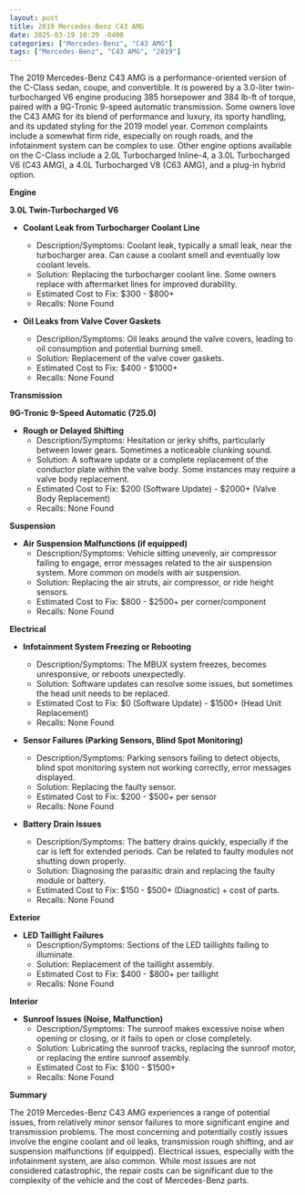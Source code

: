 ```yaml
---
layout: post
title: 2019 Mercedes-Benz C43 AMG
date: 2025-03-19 10:29 -0400
categories: ["Mercedes-Benz", "C43 AMG"]
tags: ["Mercedes-Benz", "C43 AMG", "2019"]
---
```

The 2019 Mercedes-Benz C43 AMG is a performance-oriented version of the C-Class sedan, coupe, and convertible. It is powered by a 3.0-liter twin-turbocharged V6 engine producing 385 horsepower and 384 lb-ft of torque, paired with a 9G-Tronic 9-speed automatic transmission. Some owners love the C43 AMG for its blend of performance and luxury, its sporty handling, and its updated styling for the 2019 model year. Common complaints include a somewhat firm ride, especially on rough roads, and the infotainment system can be complex to use. Other engine options available on the C-Class include a 2.0L Turbocharged Inline-4, a 3.0L Turbocharged V6 (C43 AMG), a 4.0L Turbocharged V8 (C63 AMG), and a plug-in hybrid option.

**Engine**

**3.0L Twin-Turbocharged V6**

*   **Coolant Leak from Turbocharger Coolant Line**
    *   Description/Symptoms: Coolant leak, typically a small leak, near the turbocharger area. Can cause a coolant smell and eventually low coolant levels.
    *   Solution: Replacing the turbocharger coolant line. Some owners replace with aftermarket lines for improved durability.
    *   Estimated Cost to Fix: $300 - $800+
    *   Recalls: None Found

*   **Oil Leaks from Valve Cover Gaskets**
    *   Description/Symptoms: Oil leaks around the valve covers, leading to oil consumption and potential burning smell.
    *   Solution: Replacement of the valve cover gaskets.
    *   Estimated Cost to Fix: $400 - $1000+
    *   Recalls: None Found

**Transmission**

**9G-Tronic 9-Speed Automatic (725.0)**

*   **Rough or Delayed Shifting**
    *   Description/Symptoms: Hesitation or jerky shifts, particularly between lower gears. Sometimes a noticeable clunking sound.
    *   Solution: A software update or a complete replacement of the conductor plate within the valve body. Some instances may require a valve body replacement.
    *   Estimated Cost to Fix: $200 (Software Update) - $2000+ (Valve Body Replacement)
    *   Recalls: None Found

**Suspension**

*   **Air Suspension Malfunctions (if equipped)**
    *   Description/Symptoms: Vehicle sitting unevenly, air compressor failing to engage, error messages related to the air suspension system. More common on models with air suspension.
    *   Solution: Replacing the air struts, air compressor, or ride height sensors.
    *   Estimated Cost to Fix: $800 - $2500+ per corner/component
    *   Recalls: None Found

**Electrical**

*   **Infotainment System Freezing or Rebooting**
    *   Description/Symptoms: The MBUX system freezes, becomes unresponsive, or reboots unexpectedly.
    *   Solution: Software updates can resolve some issues, but sometimes the head unit needs to be replaced.
    *   Estimated Cost to Fix: $0 (Software Update) - $1500+ (Head Unit Replacement)
    *   Recalls: None Found

*   **Sensor Failures (Parking Sensors, Blind Spot Monitoring)**
    *   Description/Symptoms: Parking sensors failing to detect objects, blind spot monitoring system not working correctly, error messages displayed.
    *   Solution: Replacing the faulty sensor.
    *   Estimated Cost to Fix: $200 - $500+ per sensor
    *   Recalls: None Found

*   **Battery Drain Issues**
    *   Description/Symptoms: The battery drains quickly, especially if the car is left for extended periods. Can be related to faulty modules not shutting down properly.
    *   Solution: Diagnosing the parasitic drain and replacing the faulty module or battery.
    *   Estimated Cost to Fix: $150 - $500+ (Diagnostic) + cost of parts.
    *   Recalls: None Found

**Exterior**

*   **LED Taillight Failures**
    *   Description/Symptoms: Sections of the LED taillights failing to illuminate.
    *   Solution: Replacement of the taillight assembly.
    *   Estimated Cost to Fix: $400 - $800+ per taillight
    *   Recalls: None Found

**Interior**

*   **Sunroof Issues (Noise, Malfunction)**
    *   Description/Symptoms: The sunroof makes excessive noise when opening or closing, or it fails to open or close completely.
    *   Solution: Lubricating the sunroof tracks, replacing the sunroof motor, or replacing the entire sunroof assembly.
    *   Estimated Cost to Fix: $100 - $1500+
    *   Recalls: None Found

**Summary**

The 2019 Mercedes-Benz C43 AMG experiences a range of potential issues, from relatively minor sensor failures to more significant engine and transmission problems. The most concerning and potentially costly issues involve the engine coolant and oil leaks, transmission rough shifting, and air suspension malfunctions (if equipped). Electrical issues, especially with the infotainment system, are also common. While most issues are not considered catastrophic, the repair costs can be significant due to the complexity of the vehicle and the cost of Mercedes-Benz parts.

